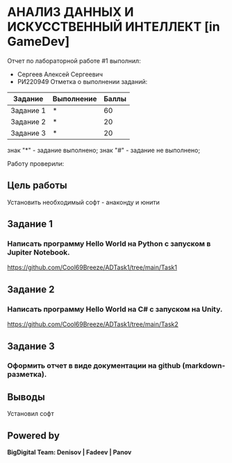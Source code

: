 # АНАЛИЗ ДАННЫХ И ИСКУССТВЕННЫЙ ИНТЕЛЛЕКТ [in GameDev]
Отчет по лабораторной работе #1 выполнил:
- Сергеев Алексей Сергеевич
- РИ220949
Отметка о выполнении заданий:

| Задание | Выполнение | Баллы |
| ------ | ------ | ------ |
| Задание 1 | * | 60 |
| Задание 2 | * | 20 |
| Задание 3 | * | 20 |

знак "*" - задание выполнено; знак "#" - задание не выполнено;

Работу проверили:

## Цель работы
Установить необходимый софт - анаконду и юнити

## Задание 1
### Написать программу Hello World на Python с запуском в Jupiter Notebook.
https://github.com/Cool69Breeze/ADTask1/tree/main/Task1
## Задание 2
### Написать программу Hello World на C# с запуском на Unity.
https://github.com/Cool69Breeze/ADTask1/tree/main/Task2

## Задание 3
### Оформить отчет в виде документации на github (markdown-разметка).

## Выводы
Установил софт
## Powered by

**BigDigital Team: Denisov | Fadeev | Panov**
